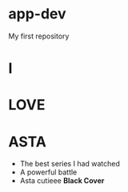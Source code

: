 # app-dev
My first repository
# I
# LOVE
# ASTA
- The best series I had watched
- A powerful battle
- Asta cutieee
**Black Cover**
